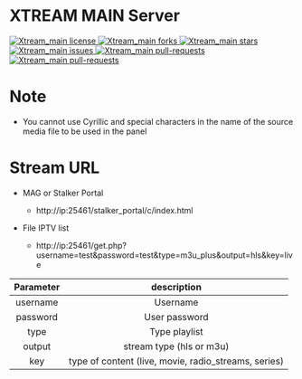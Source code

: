 # XTREAM MAIN Server
<p align="left">
<a href="https://github.com/Vateron-Media/Xtream_main/blob/master/LICENSE" target="blank">
<img src="https://img.shields.io/github/license/Vateron-Media/Xtream_main" alt="Xtream_main license" />
</a>
<a href="https://github.com/Vateron-Media/Xtream_main/fork" target="blank">
<img src="https://img.shields.io/github/forks/Vateron-Media/Xtream_main?style=plastic" alt="Xtream_main forks"/>
</a>
<a href="https://github.com/Vateron-Media/Xtream_main/stargazers" target="blank">
<img src="https://img.shields.io/github/stars/Vateron-Media/Xtream_main?style=plastic" alt="Xtream_main stars"/>
</a>
<a href="https://github.com/Vateron-Media/Xtream_main/issues" target="blank">
<img src="https://img.shields.io/github/issues/Vateron-Media/Xtream_main" alt="Xtream_main issues"/>
</a>
<a href="https://github.com/Vateron-Media/Xtream_main/pulls" target="blank">
<img src="https://img.shields.io/github/issues-pr/Vateron-Media/Xtream_main" alt="Xtream_main pull-requests"/>
</a>
  <a href="https://github.com/Vateron-Media/Xtream_main/releases" target="blank">
<img src="https://img.shields.io/github/v/release/Vateron-Media/Xtream_main?label=Release%20Main&color=green" alt="Xtream_main pull-requests"/>
</a> 
</p>

# Note

* You cannot use Cyrillic and special characters in the name of the source media file to be used in the panel

# Stream URL

* MAG or Stalker Portal
  - http://ip:25461/stalker_portal/c/index.html

* File IPTV list
  - http://ip:25461/get.php?username=test&password=test&type=m3u_plus&output=hls&key=live


| Parameter |description |
| :---:   | :---: |
| username | Username |
| password | User password |
| type | Type playlist |
| output | stream type (hls or m3u) |
| key | type of content (live, movie, radio_streams, series) |
